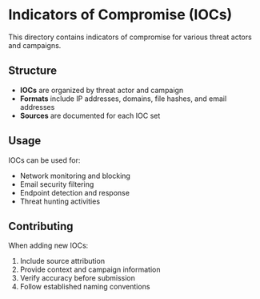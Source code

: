 # Indicators of Compromise (IOCs)

This directory contains indicators of compromise for various threat actors and campaigns.

## Structure

- **IOCs** are organized by threat actor and campaign
- **Formats** include IP addresses, domains, file hashes, and email addresses
- **Sources** are documented for each IOC set

## Usage

IOCs can be used for:
- Network monitoring and blocking
- Email security filtering
- Endpoint detection and response
- Threat hunting activities

## Contributing

When adding new IOCs:
1. Include source attribution
2. Provide context and campaign information
3. Verify accuracy before submission
4. Follow established naming conventions

